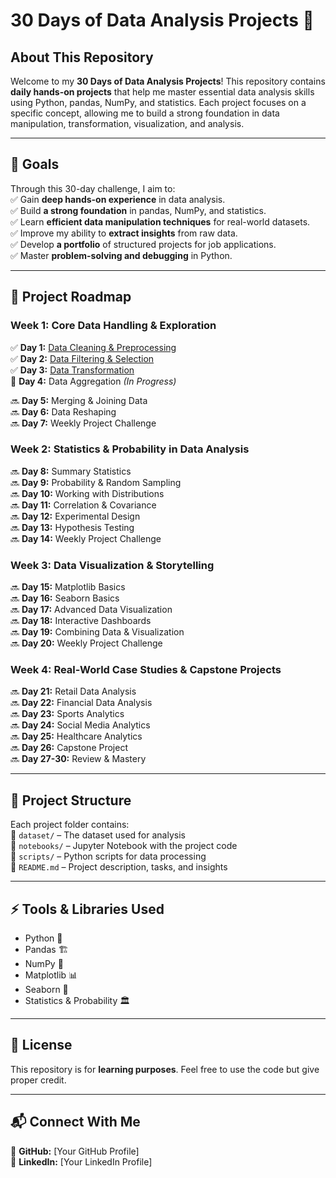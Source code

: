 # **30 Days of Data Analysis Projects 🚀**

## **About This Repository**
Welcome to my **30 Days of Data Analysis Projects**! This repository contains **daily hands-on projects** that help me master essential data analysis skills using Python, pandas, NumPy, and statistics. Each project focuses on a specific concept, allowing me to build a strong foundation in data manipulation, transformation, visualization, and analysis.  

---

## **🎯 Goals**
Through this 30-day challenge, I aim to:  
✅ Gain **deep hands-on experience** in data analysis.  
✅ Build **a strong foundation** in pandas, NumPy, and statistics.  
✅ Learn **efficient data manipulation techniques** for real-world datasets.  
✅ Improve my ability to **extract insights** from raw data.  
✅ Develop **a portfolio** of structured projects for job applications.  
✅ Master **problem-solving and debugging** in Python.  

---

## **📌 Project Roadmap**

### **Week 1: Core Data Handling & Exploration**
✅ **Day 1:** [Data Cleaning & Preprocessing](./Day_1_Data_Cleaning/)  
✅ **Day 2:** [Data Filtering & Selection](./Day_2_Data_Filtering/)  
✅ **Day 3:** [Data Transformation](./Day_3:_Data_Transformation/)  
🚀 **Day 4:** Data Aggregation  *(In Progress)*

🔜 **Day 5:** Merging & Joining Data  
🔜 **Day 6:** Data Reshaping  
🔜 **Day 7:** Weekly Project Challenge  

### **Week 2: Statistics & Probability in Data Analysis**
🔜 **Day 8:** Summary Statistics  
🔜 **Day 9:** Probability & Random Sampling  
🔜 **Day 10:** Working with Distributions  
🔜 **Day 11:** Correlation & Covariance  
🔜 **Day 12:** Experimental Design  
🔜 **Day 13:** Hypothesis Testing  
🔜 **Day 14:** Weekly Project Challenge  

### **Week 3: Data Visualization & Storytelling**
🔜 **Day 15:** Matplotlib Basics  
🔜 **Day 16:** Seaborn Basics  
🔜 **Day 17:** Advanced Data Visualization  
🔜 **Day 18:** Interactive Dashboards  
🔜 **Day 19:** Combining Data & Visualization  
🔜 **Day 20:** Weekly Project Challenge  

### **Week 4: Real-World Case Studies & Capstone Projects**
🔜 **Day 21:** Retail Data Analysis  
🔜 **Day 22:** Financial Data Analysis  
🔜 **Day 23:** Sports Analytics  
🔜 **Day 24:** Social Media Analytics  
🔜 **Day 25:** Healthcare Analytics  
🔜 **Day 26:** Capstone Project  
🔜 **Day 27-30:** Review & Mastery  

---

## **📂 Project Structure**
Each project folder contains:  
📁 `dataset/` – The dataset used for analysis  
📁 `notebooks/` – Jupyter Notebook with the project code  
📁 `scripts/` – Python scripts for data processing  
📄 `README.md` – Project description, tasks, and insights  

---

## **⚡ Tools & Libraries Used**
- Python 🐍  
- Pandas 🏗  
- NumPy 🔢  
- Matplotlib 📊  
- Seaborn 🎨  
- Statistics & Probability 🏛  

---

## **📜 License**
This repository is for **learning purposes**. Feel free to use the code but give proper credit.  

---

## **📬 Connect With Me**
📌 **GitHub:** [Your GitHub Profile]  
📌 **LinkedIn:** [Your LinkedIn Profile]
